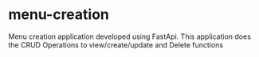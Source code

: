# menu-creation
Menu creation application developed using FastApi. This application does the CRUD Operations to view/create/update and Delete functions
